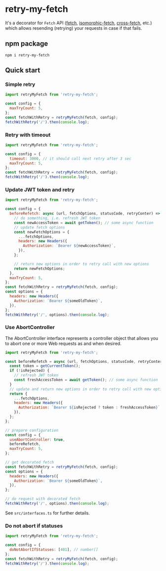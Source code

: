 # retry-my-fetch

It's a decorator for `Fetch` API ([fetch](https://fetch.spec.whatwg.org/), [isomorphic-fetch](https://github.com/matthew-andrews/isomorphic-fetch), [cross-fetch](https://github.com/lquixada/cross-fetch), etc.) which allows resending (retrying) your requests in case if that fails.

## npm package

```console
npm i retry-my-fetch
```

## Quick start

### Simple retry

```js
import retryMyFetch from 'retry-my-fetch';

const config = {
  maxTryCount: 5,
};
const fetchWithRetry = retryMyFetch(fetch, config);
fetchWithRetry('/').then(console.log);
```

### Retry with timeout

```js
import retryMyFetch from 'retry-my-fetch';

const config = {
  timeout: 3000, // it should call next retry after 3 sec
  maxTryCount: 5,
};
const fetchWithRetry = retryMyFetch(fetch, config);
fetchWithRetry('/').then(console.log);
```

### Update JWT token and retry

```js
import retryMyFetch from 'retry-my-fetch';

const config = {
  beforeRefetch: async (url, fetchOptions, statusCode, retryConter) => {
    // do something, i.e. refresh JWT token
    const newAccessToken = await getToken(); // some async function
    // update fetch options
    const newFetchOptions = {
      ...fetchOptions,
      headers: new Headers({
        Authorization: `Bearer ${newAccessToken}`,
      }),
    };

    // return new options in order to retry call with new options
    return newFetchOptions;
  },
  maxTryCount: 5,
};
const fetchWithRetry = retryMyFetch(fetch, config);
const options = {
  headers: new Headers({
    Authorization: `Bearer ${someOldToken}`,
  }),
};
fetchWithRetry('/', options).then(console.log);
```

### Use AbortController

The AbortController interface
represents a controller object that allows you to abort one or more
Web requests as and when desired.

```js
import retryMyFetch from 'retry-my-fetch';

const beforeRefetch = async (url, fetchOptions, statusCode, retryConter, isRejected) => {
  const token = getCurrentToken();
  if (!isRejected) {
    // refresh JWT token
    const freshAccessToken = await getToken(); // some async function
  }
  // update and return new options in order to retry call with new options
  return {
    ...fetchOptions,
    headers: new Headers({
      Authorization: `Bearer ${isRejected ? token : freshAccessToken}`,
    }),
  };
};

// prepare configuration
const config = {
  useAbortController: true,
  beforeRefetch,
  maxTryCount: 5,
};

// get decorated fetch
const fetchWithRetry = retryMyFetch(fetch, config);
const options = {
  headers: new Headers({
    Authorization: `Bearer ${someOldToken}`,
  }),
};

// do request with decorated fetch
fetchWithRetry('/', options).then(console.log);
```

See `src/interfaces.ts` for further details.

### Do not abort if statuses

```js
import retryMyFetch from 'retry-my-fetch';

const config = {
  doNotAbortIfStatuses: [401], // number[]
};
const fetchWithRetry = retryMyFetch(fetch, config);
fetchWithRetry('/').then(console.log);
```
